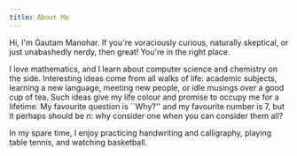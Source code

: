 ```yaml
---
title: About Me
---
```


Hi, I'm Gautam Manohar.
If you're voraciously curious, naturally skeptical, or just unabashedly nerdy, then great!
You're in the right place.

I love mathematics, and I learn about computer science and chemistry on the side.
Interesting ideas come from all walks of life: academic subjects, learning a new language, meeting new people, or idle musings over a good cup of tea.
Such ideas give my life colour and promise to occupy me for a lifetime.
My favourite question is ``Why?'' and my favourite number is 7, but it perhaps should be $n$: why consider one when you can consider them all?

In my spare time, I enjoy practicing handwriting and calligraphy, playing table tennis, and watching basketball.